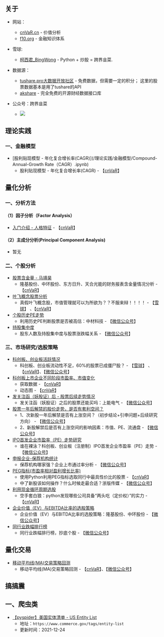## 关于
- 网站：
  - [cnVaR.cn](https://cnvar.cn) - 价值分析
  - [f10.org](https://f10.org) - 金融知识体系

- 雪球:  
  - [柯西君_BingWong](https://xueqiu.com/u/enalpha) - Python + 炒股 = 跨界韭菜.

- 数据源：
   - [tushare.pro大数据开放社区](https://tushare.pro/register?reg=333980) - 免费数据，但需要一定的积分； 这里的股票数据基本是用了tushare的API
   - [akshare](https://www.akshare.xyz/) - 完全免费的开源财经数据接口库

- 公众号：跨界韭菜
   - ![](https://cdn.jsdelivr.net/gh/filess/img16@main/2021/05/13/1620876518337-b0e0974f-0394-4e96-a0b4-8ee7b700e8c6.png)


## 理论实践
### 一、金融模型
- [股利贴现模型 - 年化复合增长率(CAGR)](/理论实践/金融模型/Compound-Annual-Growth Rate（CAGR）.ipynb)
   - 股利贴现模型 - 年化复合增长率(CAGR) - 【[cnVaR](https://cnvar.cn/2021/06/10/chinese-stock-compounded-annual-growth-rate/)】

## 量化分析
### 一、分析方法
#### （1）因子分析（Factor Analysis）
- [入门介绍 - 人格特征](/量化分析/分析方法/Factor%20Analysis/introduction-factor-analysis.ipynb) - 【[cnVaR](https://cnvar.cn/quant/introduction-factor-analysis.html)】

#### （2）主成分分析(Principal Component Analysis)
- 暂无

### 二、个股分析
- [股票含金量 - 马靖昊](/量化分析/个股分析/quality-of-stocks.ipynb)
    - 隆基股份、中环股份、东方日升、天合光能的财务报表含金量情况分析 - 【[cnVaR](https://cnvar.cn/2021/05/17/quality-of-stocks/)】
 - [叶飞概念股票分析](/量化分析/个股分析/yefei-concept-analysis.ipynb)
    - 真假叶飞概念股，市值管理就可以为所欲为？？不服来辩！！！！ - 【[雪球](https://xueqiu.com/1376904303/180650865)】 、【[cnVaR](https://cnvar.cn/2021/05/24/yefei-concept/)】
 - [个股历史PE走势](/量化分析/个股分析/PE-ratio-histroical-chart.ipynb)
    - 利用历史PE判断股票是否被高估：中材科技 - 【[微信公众号](https://mp.weixin.qq.com/s/782-PBrP8SEhOANlAxbXnw)】
 - [持股集中度](/量化分析/个股分析/correlation-shareholders-market-value.ipynb)
    - 股东人数及持股集中度与股票涨跌幅关系 - 【[微信公众号](https://mp.weixin.qq.com/s/A0h8Ej0uT8S3ubKTFV8aaA)】

### 三、市场研究/选股策略
 - [科创板、创业板活跃情况](https://github.com/chinobing/cnvar.cn-source-code/blob/main/%E5%B8%82%E5%9C%BA%E7%A0%94%E7%A9%B6/%E7%A7%91%E5%88%9B%E6%9D%BF%E3%80%81%E5%88%9B%E4%B8%9A%E6%9D%BF%E6%B4%BB%E8%B7%83%E6%83%85%E5%86%B5.ipynb)
    - 科创板、创业板流动性不足，60%的股票已成僵尸股？ - 【[雪球](https://xueqiu.com/1376904303/181000930)】 、【[cnVaR](https://cnvar.cn/2021/05/27/chinese-market-liquidity/)】、【[微信公众号](https://mp.weixin.qq.com/s/O0a9YlKJN_lF99pg9SPKtg)】
 - [科创板上市企业不同阶段市盈率、市值变化](https://github.com/chinobing/cnvar.cn-source-code/tree/main/%E5%B8%82%E5%9C%BA%E7%A0%94%E7%A9%B6/%E7%A7%91%E5%88%9B%E6%9D%BF%E4%B8%8A%E5%B8%82%E4%BC%81%E4%B8%9A%E4%B8%8D%E5%90%8C%E9%98%B6%E6%AE%B5%E5%B8%82%E7%9B%88%E7%8E%87%E3%80%81%E5%B8%82%E5%80%BC%E5%8F%98%E5%8C%96)
    - 获取数据 - 【[cnVaR](https://cnvar.cn/2020/10/18/kcb-stats-data/)】
    - 动态图 - 【[cnVaR](https://cnvar.cn/2020/10/20/kcb-stats-animation/)】
 - [发关注函（妖股证）后 - 股票后续走势情况](https://github.com/chinobing/cnvar.cn-source-code/blob/main/%E5%B8%82%E5%9C%BA%E7%A0%94%E7%A9%B6/%E5%8F%91%E5%A6%96%E8%82%A1%E8%AF%81%E5%90%8E%20-%20%E6%B6%A8%E5%81%9C%E6%83%85%E5%86%B5.ipynb)
    - 发关注函（妖股证）之后的股票还能买吗：上能电气 - 【[微信公众号](https://mp.weixin.qq.com/s/Vn5rQ-ciivJKZgAPDvPuVQ)】
 - [股票一年后解禁的股价走势，是否有套利空间？]()
    - 1、次新股一年后解禁是否有上涨空间？（初步结论+引申问题+后续研究方向） - 【[微信公众号](https://mp.weixin.qq.com/s/3tQR1o5keLUy0oRMXm7L_g)】
    - 2、新股解禁后是否有上涨空间的影响因素：市值、PE、流通盘 - 【[微信公众号](https://mp.weixin.qq.com/s/7q7mNLivufaPtWHh_Agthg)】
 - [IPO首发企业市盈率（PE）走势研究]()
    - 谁在裸泳？科创板、创业板（注册制）IPO首发企业市盈率（PE）走势 - 【[微信公众号](https://mp.weixin.qq.com/s/DXYnnwjqzr_swK13uycGzQ)】
 - [申报企业-保荐机构统计](https://github.com/chinobing/QuantInvest/blob/main/%E5%B8%82%E5%9C%BA%E7%A0%94%E7%A9%B6/%E7%94%B3%E6%8A%A5%E4%BC%81%E4%B8%9A_%E4%BF%9D%E8%8D%90%E6%9C%BA%E6%9E%84%E7%BB%9F%E8%AE%A1.ipynb)
    - 保荐机构哪家强？企业上市通过率分析 - 【[微信公众号](https://mp.weixin.qq.com/s/wCtnnWvd4Ec5mur97hX0vA)】
- [PEG指标(市盈率相对盈利增长比率)](https://github.com/chinobing/cnvar.cn-source-code/blob/main/%E9%80%89%E8%82%A1/PEG.ipynb)
    - 使用Python利用PEG指标选取同行中最具性价比的股票 - 【[cnVaR](https://cnvar.cn/2021/06/11/chinese-stock-PEG-stock-selections/)】
    - 中了新股该如何操作？什么时候走最合适？浙版传媒 - 【[微信公众号](https://mp.weixin.qq.com/s/q_XHYf4J_DFet_zNvf_nsQ)】
- [利用现金循环周期选股](https://github.com/chinobing/cnvar.cn-source-code/blob/main/%E9%80%89%E8%82%A1/cash-circulation.ipynb)
    - 空手套白狼：python发现哪些公司具备“两头吃（定价权）”的实力 - 【[cnVaR](https://cnvar.cn/2021/06/24/chinese-stock-with-pricing-power/)】
- [ 企业价值（EV）与EBITDA比率的选股策略](https://github.com/chinobing/cnvar.cn-source-code/blob/main/%E9%80%89%E8%82%A1/EV-EBITDA-stocks.ipynb)
    - 企业价值（EV）与EBITDA比率的选股策略：隆基股份、中环股份 - 【[微信公众号](https://mp.weixin.qq.com/s/ahlS6IJ0C9lZx0qa2JAhog)】
- [同行业跌幅排行榜](./%E9%80%89%E8%82%A1/Stock_Maximum_Drawdown.ipynb)
    - 同行业跌幅排行榜，抄底个股 - 【[微信公众号](https://mp.weixin.qq.com/s/eKt2xhvpp8McBAfYiqyxQA)】

## 量化交易
- [移动平均线(MA)交易策略回测](https://github.com/chinobing/cnvar.cn-source-code/blob/main/%E4%BA%A4%E6%98%93%E7%AD%96%E7%95%A5/backtesting_moving_average.ipynb)
    - 移动平均线(MA)交易策略回测 - 【[cnVaR](https://cnvar.cn/2019/02/06/backtesting-moving-average/)】、【[微信公众号](https://mp.weixin.qq.com/s/hfkMAFSJfdqnh-wPQA9kPQ)】

## 搞搞震
## 一、爬虫类
- [【pyspider】美国实体清单 - US Entity List](https://github.com/chinobing/QuantInvest/tree/main/%E7%88%AC%E8%99%AB/US_Entity_List)
  - 地址：`https://www.commerce.gov/tags/entity-list`
  - 更新时间：2021-12-24

